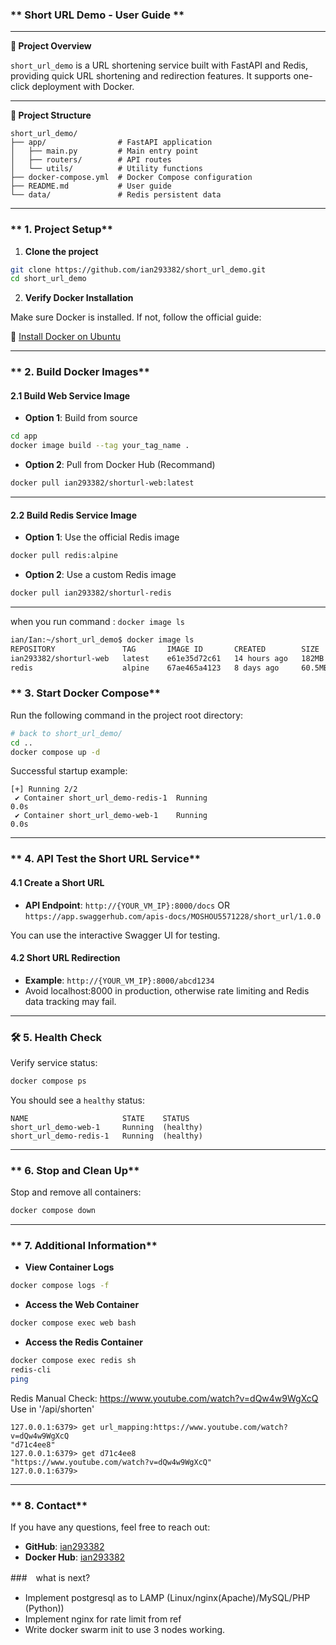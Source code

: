 ### ** Short URL Demo - User Guide **

---

**📌 Project Overview**

`short_url_demo` is a URL shortening service built with FastAPI and Redis, providing quick URL shortening and redirection features. It supports one-click deployment with Docker.

---

**📂 Project Structure**

```
short_url_demo/
├── app/                # FastAPI application
│   ├── main.py         # Main entry point
│   ├── routers/        # API routes
│   └── utils/          # Utility functions
├── docker-compose.yml  # Docker Compose configuration
├── README.md           # User guide
└── data/               # Redis persistent data
```

---

### ** 1. Project Setup**

1. **Clone the project**

```bash
git clone https://github.com/ian293382/short_url_demo.git
cd short_url_demo
```

2. **Verify Docker Installation**

Make sure Docker is installed. If not, follow the official guide:

🔗 [Install Docker on Ubuntu](https://docs.docker.com/engine/install/ubuntu/#install-using-the-repository)

---

### ** 2. Build Docker Images**

#### **2.1 Build Web Service Image**

* **Option 1**: Build from source

```bash
cd app
docker image build --tag your_tag_name .
```

* **Option 2**: Pull from Docker Hub (Recommand)

```bash
docker pull ian293382/shorturl-web:latest
```

---

#### **2.2 Build Redis Service Image**

* **Option 1**: Use the official Redis image

```bash
docker pull redis:alpine
```

* **Option 2**: Use a custom Redis image

```bash
docker pull ian293382/shorturl-redis
```

---
when you run command : `docker image ls `
```bash
ian/Ian:~/short_url_demo$ docker image ls
REPOSITORY               TAG       IMAGE ID       CREATED        SIZE
ian293382/shorturl-web   latest    e61e35d72c61   14 hours ago   182MB
redis                    alpine    67ae465a4123   8 days ago     60.5MB
```

### ** 3. Start Docker Compose**

Run the following command in the project root directory:

```bash
# back to short_url_demo/
cd .. 
docker compose up -d
```

Successful startup example:

```
[+] Running 2/2
 ✔ Container short_url_demo-redis-1  Running                                                                                 0.0s 
 ✔ Container short_url_demo-web-1    Running                                                                                 0.0s
```

---

### ** 4. API Test the Short URL Service**

#### **4.1 Create a Short URL**

* **API Endpoint**: `http://{YOUR_VM_IP}:8000/docs`
OR `https://app.swaggerhub.com/apis-docs/MOSHOU5571228/short_url/1.0.0`

You can use the interactive Swagger UI for testing.

#### **4.2 Short URL Redirection**

* **Example**: `http://{YOUR_VM_IP}:8000/abcd1234`
* Avoid localhost:8000 in production, otherwise rate limiting and Redis data tracking may fail.

---

### **🛠️ 5. Health Check**

Verify service status:

```bash
docker compose ps
```

You should see a `healthy` status:

```
NAME                     STATE    STATUS
short_url_demo-web-1     Running  (healthy)
short_url_demo-redis-1   Running  (healthy)
```

---

### ** 6. Stop and Clean Up**

Stop and remove all containers:

```bash
docker compose down
```

---

### ** 7. Additional Information**

* **View Container Logs**

```bash
docker compose logs -f
```

* **Access the Web Container**

```bash
docker compose exec web bash
```

* **Access the Redis Container**

```bash
docker compose exec redis sh
redis-cli
ping

```
Redis Manual Check:
https://www.youtube.com/watch?v=dQw4w9WgXcQ Use in '/api/shorten'
```
127.0.0.1:6379> get url_mapping:https://www.youtube.com/watch?v=dQw4w9WgXcQ
"d71c4ee8"
127.0.0.1:6379> get d71c4ee8
"https://www.youtube.com/watch?v=dQw4w9WgXcQ"
127.0.0.1:6379> 
```
---

### ** 8. Contact**

If you have any questions, feel free to reach out:

* **GitHub**: [ian293382](https://github.com/ian293382)
* **Docker Hub**: [ian293382](https://hub.docker.com/u/ian293382)

###　what is next?
- Implement postgresql as to LAMP (Linux/nginx(Apache)/MySQL/PHP (Python))
- Implement nginx for rate limit from ref
- Write docker swarm init to use 3 nodes working.
